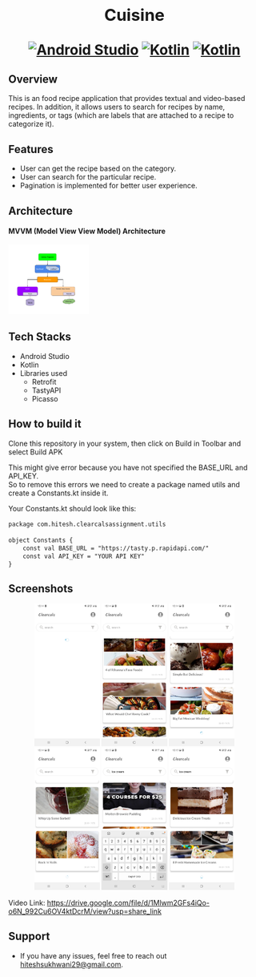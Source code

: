 <h1 align="center">
  <span><h3>Cuisine</h3></span>
    <p align="center">
    <a href="https://developer.android.com/studio"><img src="https://img.shields.io/badge/Built%20With-Android%20Studio-green?style=for-the-badge" alt="Android Studio"/></a>
    <a href="https://developer.android.com/studio"><img src="https://img.shields.io/badge/Launguages-Kotlin-blue?style=for-the-badge" alt="Kotlin"/></a>
    <a href="https://developer.android.com/studio"><img src="https://img.shields.io/badge/Architecture%20Used-MVVM-critical?style=for-the-badge" alt="Kotlin"/></a>
  </p>
</h1>


## Overview

This is an food recipe application that provides textual and video-based recipes. In addition, it allows users to search for recipes by name, ingredients, or tags (which are labels that are attached to a recipe to categorize it). 


## Features

- User can get the recipe based on the category.
- User can search for the particular recipe.
- Pagination is implemented for better user experience.

## Architecture

#### MVVM (Model View View Model) Architecture

<img src="/docs/images/mvvm.png" width="32%" alt="mvvm architecture"/>

## Tech Stacks

- Android Studio
- Kotlin
- Libraries used
    - Retrofit
    - TastyAPI
    - Picasso

## How to build it

Clone this repository in your system, then click on Build in Toolbar and select Build APK

This might give error because you have not specified the BASE_URL and API_KEY.
<br>So to remove this errors we need to create a package named utils and create a Constants.kt inside it.

Your Constants.kt should look like this:

```
package com.hitesh.clearcalsassignment.utils

object Constants {
    const val BASE_URL = "https://tasty.p.rapidapi.com/"
    const val API_KEY = "YOUR API KEY"
}
```
    
## Screenshots

<p align="center">
  <img src="/docs/images/img1.jpg" width="26%" alt="Image 1"/>
  <img src="/docs/images/img2.jpg" width="26%" alt="Image 2"/>
  <img src="/docs/images/img3.jpg" width="26%" alt="Image 3"/>
  <img src="/docs/images/img4.jpg" width="26%" alt="Image 4"/>
  <img src="/docs/images/img5.jpg" width="26%" alt="Image 5"/>
  <img src="/docs/images/img6.jpg" width="26%" alt="Image 6"/>
</p>

Video Link: https://drive.google.com/file/d/1Mlwm2GFs4iQo-o6N_992Cu6OV4ktDcrM/view?usp=share_link

## Support

- If you have any issues, feel free to reach out [hiteshsukhwani29@gmail.com](mailto:hiteshsukhwani29@gmail.com).
